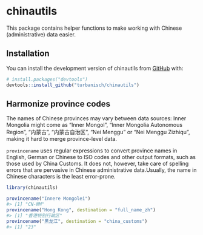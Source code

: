 
<!-- README.md is generated from README.Rmd. Please edit that file -->

# chinautils

<!-- badges: start -->
<!-- badges: end -->

This package contains helper functions to make working with Chinese
(administrative) data easier.

## Installation

You can install the development version of chinautils from
[GitHub](https://github.com/) with:

``` r
# install.packages("devtools")
devtools::install_github("turbanisch/chinautils")
```

## Harmonize province codes

The names of Chinese provinces may vary between data sources: Inner
Mongolia might come as “Inner Mongol”, “Inner Mongolia Autonomous
Region”, “内蒙古”, “内蒙古自治区”, “Nei Menggu” or “Nei Menggu Zizhiqu”,
making it hard to merge province-level data.

`provincename` uses regular expressions to convert province names in
English, German or Chinese to ISO codes and other output formats, such
as those used by China Customs. It does not, however, take care of
spelling errors that are pervasive in Chinese administrative
data.Usually, the name in Chinese characters is the least error-prone.

``` r
library(chinautils)

provincename("Innere Mongolei")
#> [1] "CN-NM"
provincename("Hong Kong", destination = "full_name_zh")
#> [1] "香港特别行政区"
provincename("黑龙江", destination = "china_customs")
#> [1] "23"
```
